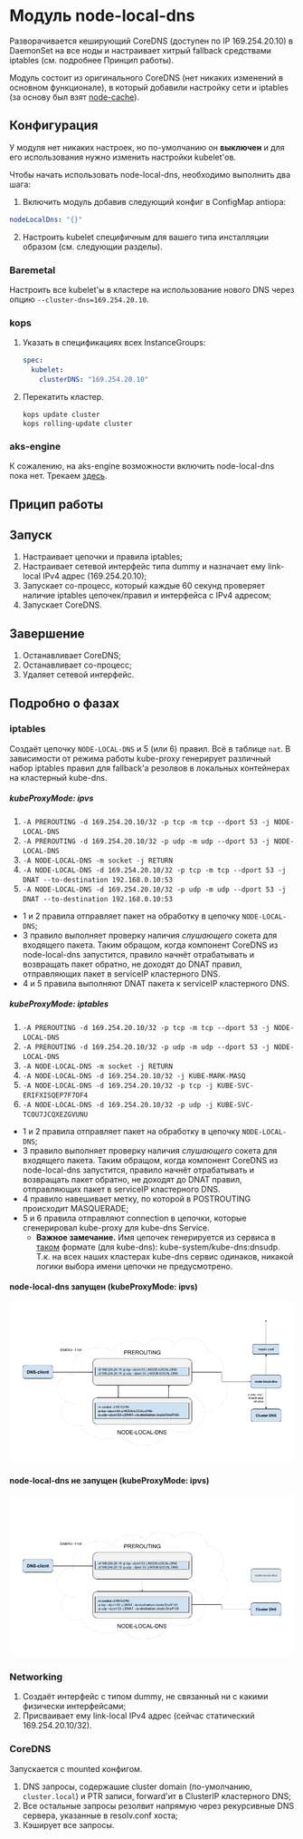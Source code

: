 Модуль node-local-dns
=====================

Разворачивается кеширующий CoreDNS (доступен по IP 169.254.20.10) в DaemonSet на все ноды и настраивает хитрый fallback средствами iptables (см. подробнее Принцип работы).

Модуль состоит из оригинального CoreDNS (нет никаких изменений в основном функционале), в который добавили настройку сети и iptables (за основу был взят [node-cache](https://github.com/kubernetes/dns/blob/master/cmd/node-cache/main.go)).

Конфигурация
------------

У модуля нет никаких настроек, но по-умолчанию он **выключен** и для его использования нужно изменить настройки kubelet'ов.

Чтобы начать использовать node-local-dns, необходимо выполнить два шага:
1. Включить модуль добавив следующий конфиг в ConfigMap antiopa:
```yaml
nodeLocalDns: "{}"
```
2. Настроить kubelet специфичным для вашего типа инсталляции образом (см. следующии разделы).

### Baremetal
Настроить все kubelet'ы в кластере на использование нового DNS через опцию `--cluster-dns=169.254.20.10`.

### kops
1. Указать в спецификациях всех InstanceGroups:
    ```yaml
    spec:
      kubelet:
        clusterDNS: "169.254.20.10"
    ```

2. Перекатить кластер.
    ```
    kops update cluster
    kops rolling-update cluster
    ```

### aks-engine
К сожалению, на aks-engine возможности включить node-local-dns пока нет.
Трекаем [здесь](https://github.com/deckhouse/deckhouse/issues/418).

Прицип работы
------------

## Запуск

1. Настраивает цепочки и правила iptables;
2. Настраивает сетевой интерфейс типа dummy и назначает ему link-local IPv4 адрес (169.254.20.10);
3. Запускает со-процесс, который каждые 60 секунд проверяет наличие iptables цепочек/правил и интерфейса с IPv4 адресом;
4. Запускает CoreDNS.

## Завершение

1. Останавливает CoreDNS;
2. Останавливает со-процесс;
3. Удаляет сетевой интерфейс.

## Подробно о фазах

### iptables

Создаёт цепочку `NODE-LOCAL-DNS` и 5 (или 6) правил. Всё в таблице `nat`.
В зависимости от режима работы kube-proxy генерирует различный набор iptables правил для fallback'а резолвов в локальных контейнерах на кластерный kube-dns.

##### kubeProxyMode: ipvs

1. `-A PREROUTING -d 169.254.20.10/32 -p tcp -m tcp --dport 53 -j NODE-LOCAL-DNS`
2. `-A PREROUTING -d 169.254.20.10/32 -p udp -m udp --dport 53 -j NODE-LOCAL-DNS`
3. `-A NODE-LOCAL-DNS -m socket -j RETURN`
4. `-A NODE-LOCAL-DNS -d 169.254.20.10/32 -p tcp -m tcp --dport 53 -j DNAT --to-destination 192.168.0.10:53`
5. `-A NODE-LOCAL-DNS -d 169.254.20.10/32 -p udp -m udp --dport 53 -j DNAT --to-destination 192.168.0.10:53`

* 1 и 2 правила отправляет пакет на обработку в цепочку `NODE-LOCAL-DNS`;
* 3 правило выполняет проверку наличия *слушающего* сокета для входящего пакета. Таким обращом, когда компонент CoreDNS из node-local-dns запустится, правило начнёт отрабатывать и возвращать пакет обратно, не доходят до DNAT правил, отправляющих пакет в serviceIP кластерного DNS.
* 4 и 5 правила выполняют DNAT пакета к serviceIP кластерного DNS.

##### kubeProxyMode: iptables

1. `-A PREROUTING -d 169.254.20.10/32 -p tcp -m tcp --dport 53 -j NODE-LOCAL-DNS`
2. `-A PREROUTING -d 169.254.20.10/32 -p udp -m udp --dport 53 -j NODE-LOCAL-DNS`
3. `-A NODE-LOCAL-DNS -m socket -j RETURN`
4. `-A NODE-LOCAL-DNS -d 169.254.20.10/32 -j KUBE-MARK-MASQ`
5. `-A NODE-LOCAL-DNS -d 169.254.20.10/32 -p tcp -j KUBE-SVC-ERIFXISQEP7F7OF4`
6. `-A NODE-LOCAL-DNS -d 169.254.20.10/32 -p udp -j KUBE-SVC-TCOU7JCQXEZGVUNU`

* 1 и 2 правила отправляет пакет на обработку в цепочку `NODE-LOCAL-DNS`;
* 3 правило выполняет проверку наличия *слушающего* сокета для входящего пакета. Таким обращом, когда компонент CoreDNS из node-local-dns запустится, правило начнёт отрабатывать и возвращать пакет обратно, не доходят до DNAT правил, отправляющих пакет в serviceIP кластерного DNS.
* 4 правило навешивает метку, по которой в POSTROUTING происходит MASQUERADE;
* 5 и 6 правила отправляют connection в цепочки, которые сгенерировал kube-proxy для kube-dns Service.
    * **Важное замечание.** Имя цепочек генерируется из сервиса в [таком](https://github.com/kubernetes/kubernetes/blob/master/pkg/proxy/iptables/proxier.go#L558-L573) формате (для kube-dns): kube-system/kube-dns:dnsudp. Т.к. на всех наших кластерах kube-dns сервис одинаков, никакой логики выбора имени цепочки не предусмотрено.

#### node-local-dns запущен (kubeProxyMode: ipvs)

![alive](doc/alive-node-local-dns.png)

#### node-local-dns не запущен (kubeProxyMode: ipvs)

![dead](doc/dead-node-local-dns.png)

### Networking

1. Создаёт интерфейс с типом dummy, не связанный ни с какими физически интерфейсами;
2. Присваивает ему link-local IPv4 адрес (сейчас статический 169.254.20.10/32).

### CoreDNS

Запускается с mounted конфигом.

1. DNS запросы, содержашие cluster domain (по-умолчанию, `cluster.local`) и PTR записи, forward'ит в ClusterIP кластерного DNS;
2. Все остальные запросы резолвит напрямую через рекурсивные DNS сервера, указанные в resolv.conf хоста;
3. Кэширует все запросы.
